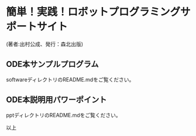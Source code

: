 # 簡単！実践！ロボットプログラミングサポートサイト  
(著者:出村公成、発行：森北出版)

## ODE本サンプルプログラム  
softwareディレクトリのREADME.mdをご覧ください。  

## ODE本説明用パワーポイント  
pptディレクトリのREADME.mdをご覧ください。  

以上
